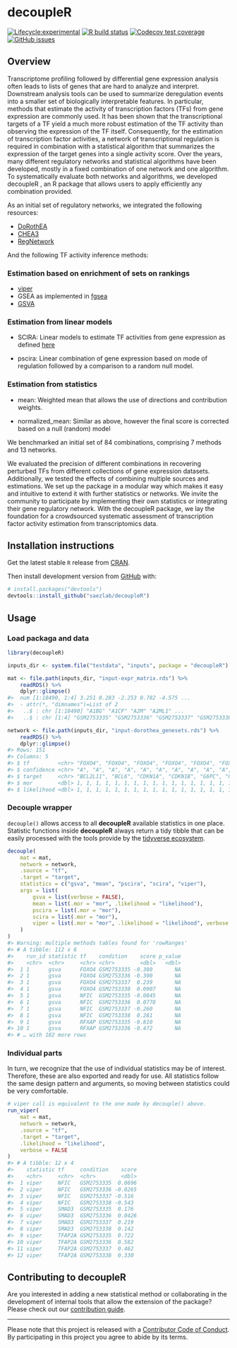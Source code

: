 
<!-- README.md is generated from README.Rmd. Please edit that file -->

# decoupleR

<!-- badges: start -->

[![Lifecycle:experimental](https://img.shields.io/badge/lifecycle-experimental-orange.svg)](https://www.tidyverse.org/lifecycle/#experimental)
[![R build
status](https://github.com/saezlab/decoupleR/workflows/R-CMD-check-bioc/badge.svg)](https://github.com/saezlab/decoupleR/actions)
[![Codecov test
coverage](https://codecov.io/gh/saezlab/decoupleR/branch/master/graph/badge.svg)](https://codecov.io/gh/saezlab/decoupleR?branch=master)
[![GitHub
issues](https://img.shields.io/github/issues/saezlab/decoupleR)](https://github.com/saezlab/decoupleR/issues)
<!-- badges: end -->

<!-- > A community effort by [saezlab](http://saezlab.org) members. -->

## Overview

Transcriptome profiling followed by differential gene expression
analysis often leads to lists of genes that are hard to analyze and
interpret. Downstream analysis tools can be used to summarize
deregulation events into a smaller set of biologically interpretable
features. In particular, methods that estimate the activity of
transcription factors (TFs) from gene expression are commonly used. It
has been shown that the transcriptional targets of a TF yield a much
more robust estimation of the TF activity than observing the expression
of the TF itself. Consequently, for the estimation of transcription
factor activities, a network of transcriptional regulation is required
in combination with a statistical algorithm that summarizes the
expression of the target genes into a single activity score. Over the
years, many different regulatory networks and statistical algorithms
have been developed, mostly in a fixed combination of one network and
one algorithm. To systematically evaluate both networks and algorithms,
we developed decoupleR , an R package that allows users to apply
efficiently any combination provided.

As an initial set of regulatory networks, we integrated the following
resources:

  - [DoRothEA](https://github.com/saezlab/dorothea)
  - [CHEA3](https://amp.pharm.mssm.edu/ChEA3)
  - [RegNetwork](http://www.regnetworkweb.org/)

And the following TF activity inference methods:

### Estimation based on enrichment of sets on rankings

  - [viper](http://bioconductor.org/packages/release/bioc/html/viper.html)
  - GSEA as implemented in
    [fgsea](https://www.bioconductor.org/packages/release/bioc/html/fgsea.html)
  - [GSVA](https://www.bioconductor.org/packages/release/bioc/html/GSVA.html)

### Estimation from linear models

  - SCIRA: Linear models to estimate TF activities from gene expression
    as defined
    [here](https://www.nature.com/articles/s41525-020-00151-y?elqTrackId=d7efb03cf5174fe2ba84e1c34d602b13)

  - pscira: Linear combination of gene expression based on mode of
    regulation followed by a comparison to a random null model.

### Estimation from statistics

  - mean: Weighted mean that allows the use of directions and
    contribution weights.

  - normalized\_mean: Similar as above, however the final score is
    corrected based on a null (random) model

We benchmarked an initial set of 84 combinations, comprising 7 methods
and 13 networks.

We evaluated the precision of different combinations in recovering
perturbed TFs from different collections of gene expression datasets.
Additionally, we tested the effects of combining multiple sources and
estimations. We set up the package in a modular way which makes it easy
and intuitive to extend it with further statistics or networks. We
invite the community to participate by implementing their own statistics
or integrating their gene regulatory network. With the decoupleR
package, we lay the foundation for a crowdsourced systematic assessment
of transcription factor activity estimation from transcriptomics data.

## Installation instructions

Get the latest stable `R` release from
[CRAN](http://cran.r-project.org/).

<!-- Then install `decoupleR` using from [Bioconductor](http://bioconductor.org/) the following code: -->

<!-- ```{r bioconductor_install, eval = FALSE} -->

<!-- if (!requireNamespace("BiocManager", quietly = TRUE)) { -->

<!--     install.packages("BiocManager") -->

<!-- } -->

<!-- BiocManager::install("decoupleR") -->

<!-- ``` -->

Then install development version from [GitHub](https://github.com/)
with:

``` r
# install.packages("devtools")
devtools::install_github("saezlab/decoupleR")
```

## Usage

### Load packaga and data

``` r
library(decoupleR)

inputs_dir <- system.file("testdata", "inputs", package = "decoupleR")

mat <- file.path(inputs_dir, "input-expr_matrix.rds") %>%
    readRDS() %>%
    dplyr::glimpse()
#>  num [1:18490, 1:4] 3.251 0.283 -2.253 0.782 -4.575 ...
#>  - attr(*, "dimnames")=List of 2
#>   ..$ : chr [1:18490] "A1BG" "A1CF" "A2M" "A2ML1" ...
#>   ..$ : chr [1:4] "GSM2753335" "GSM2753336" "GSM2753337" "GSM2753338"

network <- file.path(inputs_dir, "input-dorothea_genesets.rds") %>%
    readRDS() %>%
    dplyr::glimpse()
#> Rows: 151
#> Columns: 5
#> $ tf         <chr> "FOXO4", "FOXO4", "FOXO4", "FOXO4", "FOXO4", "FOXO4", "FOX…
#> $ confidence <chr> "A", "A", "A", "A", "A", "A", "A", "A", "A", "A", "A", "A"…
#> $ target     <chr> "BCL2L11", "BCL6", "CDKN1A", "CDKN1B", "G6PC", "GADD45A", …
#> $ mor        <dbl> 1, 1, 1, 1, 1, 1, 1, 1, 1, 1, 1, 1, 1, 1, 1, 1, 1, 1, 1, 1…
#> $ likelihood <dbl> 1, 1, 1, 1, 1, 1, 1, 1, 1, 1, 1, 1, 1, 1, 1, 1, 1, 1, 1, 1…
```

### Decouple wrapper

`decouple()` allows access to all **decoupleR** available statistics in
one place. Statistic functions inside **decoupleR** always return a tidy
tibble that can be easily processed with the tools provide by the
[tidyverse ecosystem](https://www.tidyverse.org/).

``` r
decouple(
    mat = mat,
    network = network,
    .source = "tf",
    .target = "target",
    statistics = c("gsva", "mean", "pscira", "scira", "viper"),
    args = list(
        gsva = list(verbose = FALSE),
        mean = list(.mor = "mor", .likelihood = "likelihood"),
        pscira = list(.mor = "mor"),
        scira = list(.mor = "mor"),
        viper = list(.mor = "mor", .likelihood = "likelihood", verbose = FALSE)
    )
)
#> Warning: multiple methods tables found for 'rowRanges'
#> # A tibble: 112 x 6
#>    run_id statistic tf    condition    score p_value
#>    <chr>  <chr>     <chr> <chr>        <dbl>   <dbl>
#>  1 1      gsva      FOXO4 GSM2753335 -0.380       NA
#>  2 1      gsva      FOXO4 GSM2753336 -0.300       NA
#>  3 1      gsva      FOXO4 GSM2753337  0.239       NA
#>  4 1      gsva      FOXO4 GSM2753338  0.0907      NA
#>  5 1      gsva      NFIC  GSM2753335 -0.0845      NA
#>  6 1      gsva      NFIC  GSM2753336  0.0778      NA
#>  7 1      gsva      NFIC  GSM2753337 -0.260       NA
#>  8 1      gsva      NFIC  GSM2753338  0.281       NA
#>  9 1      gsva      RFXAP GSM2753335 -0.810       NA
#> 10 1      gsva      RFXAP GSM2753336 -0.472       NA
#> # … with 102 more rows
```

### Individual parts

In turn, we recognize that the use of individual statistics may be of
interest. Therefore, these are also exported and ready for use. All
statistics follow the same design pattern and arguments, so moving
between statistics could be very comfortable.

``` r
# viper call is equivalent to the one made by decouple() above.
run_viper(
    mat = mat,
    network = network,
    .source = "tf",
    .target = "target",
    .likelihood = "likelihood",
    verbose = FALSE
)
#> # A tibble: 12 x 4
#>    statistic tf     condition    score
#>    <chr>     <chr>  <chr>        <dbl>
#>  1 viper     NFIC   GSM2753335  0.0696
#>  2 viper     NFIC   GSM2753336 -0.0265
#>  3 viper     NFIC   GSM2753337 -0.516 
#>  4 viper     NFIC   GSM2753338 -0.543 
#>  5 viper     SMAD3  GSM2753335  0.176 
#>  6 viper     SMAD3  GSM2753336  0.0426
#>  7 viper     SMAD3  GSM2753337  0.219 
#>  8 viper     SMAD3  GSM2753338  0.142 
#>  9 viper     TFAP2A GSM2753335  0.722 
#> 10 viper     TFAP2A GSM2753336  0.582 
#> 11 viper     TFAP2A GSM2753337  0.462 
#> 12 viper     TFAP2A GSM2753338  0.330
```

<!-- ## Citation -->

<!-- Below is the citation output from using `citation('decoupleR')` in R. Please -->

<!-- run this yourself to check for any updates on how to cite __decoupleR__. -->

<!-- ```{r 'citation', eval = requireNamespace('decoupleR')} -->

<!-- print(citation("decoupleR"), bibtex = TRUE) -->

<!-- ``` -->

<!-- Please note that the `decoupleR` was only made possible thanks to many other R -->

<!-- and bioinformatics software authors, which are cited either in the vignettes -->

<!-- and/or the paper(s) describing this package. -->

## Contributing to decoupleR

Are you interested in adding a new statistical method or collaborating
in the development of internal tools that allow the extension of the
package? Please check out our [contribution
guide](https://saezlab.github.io/decoupleR/CONTRIBUTING.html).

-----

Please note that this project is released with a [Contributor Code of
Conduct](https://saezlab.github.io/decoupleR/CODE_OF_CONDUCT). By
participating in this project you agree to abide by its terms.
